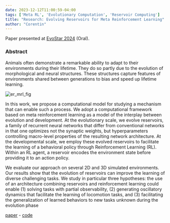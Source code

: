 ```yaml
---
date: 2023-12-12T11:00:59-04:00
tags: ['Meta RL', 'Evolutionary Computation', 'Reservoir Computing']
title: "Research: Evolving Reservoirs for Meta Reinforcement Learning"
author: "Corentin"
---
```


Paper presented at [EvoStar 2024](https://www.evostar.org/2024/) (Oral).

### Abstract

Animals often demonstrate a remarkable ability to adapt to their environments during their lifetime. They do so partly due to the evolution of morphological and neural structures. These structures capture features of environments shared between generations to bias and speed up lifetime learning. 

![er_mrl_fig](/er_mrl.png)

In this work, we propose a computational model for studying a mechanism that can enable such a process. We adopt a computational framework based on meta reinforcement learning as a model of the interplay between evolution and development. At the evolutionary scale, we evolve reservoirs, a family of recurrent neural networks that differ from conventional networks in that one optimizes not the synaptic weights, but hyperparameters controlling macro-level properties of the resulting network architecture. At the developmental
scale, we employ these evolved reservoirs to facilitate the learning of a behavioral policy through Reinforcement Learning (RL). Within an RL agent, a reservoir encodes the environment state before providing it to an action policy. 

We evaluate our approach on several 2D and 3D simulated environments. Our results show that the evolution of reservoirs can improve the learning of diverse challenging tasks. We study in particular three hypotheses: the use of an architecture combining reservoirs and reinforcement learning could enable (1) solving tasks with partial observability, (2) generating oscillatory dynamics that facilitate the learning of locomotion tasks, and (3) facilitating the generalization of learned behaviors to new tasks unknown during the evolution phase

[paper](https://arxiv.org/abs/2312.06695) - [code](https://github.com/corentinlger/ER-MRL)


 

